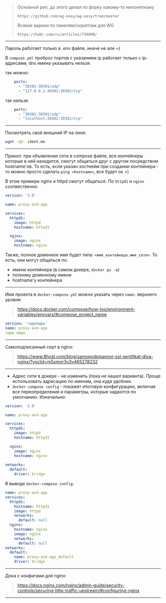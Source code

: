 > Основной реп, до этого делал по форку какому-то непонятному
>
> `https://github.com/wg-easy/wg-easy/tree/master`
>
> Всякие варики по панелям/скриптам для WG
> 
> `https://habr.com/ru/articles/738890/`

---

Пароль работает только в .env файле, иначе не але =)

В `compose.yml` проброс портов с указанием ip работает только с ip-адресами, dns имена указывать нельзя.

так можно:
```yaml
    ports:
      - "30301:30301/udp"
      - "127.0.0.1:30302:30302/tcp"
```

так нельзя:
```bash
    ports:
      - "30301:30301/udp"
      - "localhost:30302:30302/tcp"
```

---

Посмотреть свой внешний IP на лине:
```bash
wget -qO- ident.me
```

---

Прикол: при объявлении сети в compose файле, все контейнеры которые в ней находится, смогут общаться друг с другом посредством hostname'ов.
То есть, если указан хостнейм при создании контейнера - то можно просто сделать `ping <hostname>`, все будет ок =)

В этом примере nginx и httpd смогут общаться. По `httpd1` и `nginx` соотвественно. 

```yaml
version: '3.9'

name: proxy-and-app

services:
  httpd1:
    image: httpd
    hostname: httpd1

  nginx:
    image: nginx
    hostname: nginx
```

Также, полное доменное имя будет типа: `<имя_контейнера.имя_сети>`. То есть, они могут общаться по:
- имени контейнера (в самом докере, `docker ps -a`)
- полному доменному имени
- hostname'у контейнера

---

Имя проекта в `docker-compose.yml` можно указать через `name:` верхнего уровня:
> https://docs.docker.com/compose/how-tos/environment-variables/envvars/#compose_project_name
```yaml
version: 'тырыпыры'
name: proxy-and-app
тыры пыры
```

---

Самоподписанный серт в nginx:
> https://www.8host.com/blog/samopodpisannyj-ssl-sertifikat-dlya-nginx/?ysclid=m5smnr3v3v465278232

---

- Адрес сети в докере - не изменить (пока не нашел варианта). Проще использовать адресацию по именам, она куда удобнее.
- `docker-compose config` - покажет итоговую конфигурацию, включая все переопределения и параметры, которые задаются по умолчанию.
Изначально:
```yaml
version: '3.9'

name: proxy-and-app

services:
  httpd1:
    image: httpd
    hostname: httpd1

  nginx:
    image: nginx
    hostname: nginx
    
networks:
  default:
    driver: bridge
```
В выводе `docker-compose config`:
```yaml
name: proxy-and-app
services:
  httpd1:
    hostname: httpd1
    image: httpd
    networks:
      default: null
  nginx:
    hostname: nginx
    image: nginx
    networks:
      default: null
networks:
  default:
    name: proxy-and-app_default
    driver: bridge
```

---

Дока с конфигами для nginx:
> https://docs.nginx.com/nginx/admin-guide/security-controls/securing-http-traffic-upstream/#configuring-nginx

---

